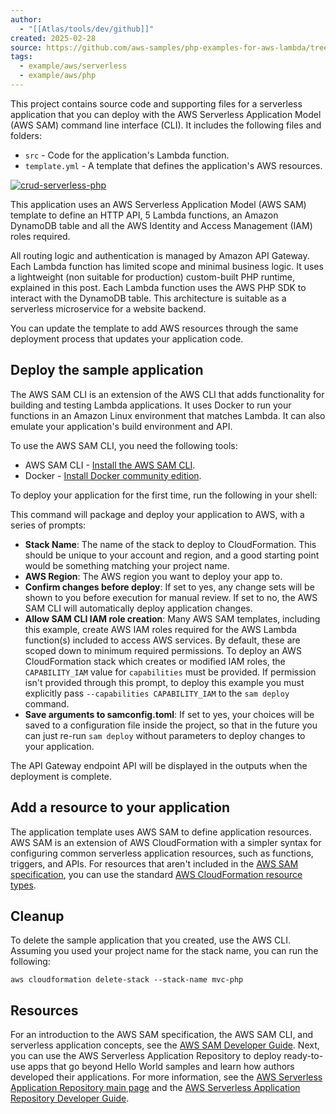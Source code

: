 ```yaml
---
author:
  - "[[Atlas/tools/dev/github]]"
created: 2025-02-28
source: https://github.com/aws-samples/php-examples-for-aws-lambda/tree/master/0.6-MVC-to-microservice
tags:
  - example/aws/serverless
  - example/aws/php
---
```


This project contains source code and supporting files for a serverless application that you can deploy with the AWS Serverless Application Model (AWS SAM) command line interface (CLI). It includes the following files and folders:

- `src` - Code for the application's Lambda function.
- `template.yml` - A template that defines the application's AWS resources.

[![crud-serverless-php](https://github.com/aws-samples/php-examples-for-aws-lambda/raw/master/repository-resources/crud-serverless-php-api.png "A CRUD serverless PHP API")](https://github.com/aws-samples/php-examples-for-aws-lambda/blob/master/repository-resources/crud-serverless-php-api.png)

This application uses an AWS Serverless Application Model (AWS SAM) template to define an HTTP API, 5 Lambda functions, an Amazon DynamoDB table and all the AWS Identity and Access Management (IAM) roles required.

All routing logic and authentication is managed by Amazon API Gateway. Each Lambda function has limited scope and minimal business logic. It uses a lightweight (non suitable for production) custom-built PHP runtime, explained in this post. Each Lambda function uses the AWS PHP SDK to interact with the DynamoDB table. This architecture is suitable as a serverless microservice for a website backend.

You can update the template to add AWS resources through the same deployment process that updates your application code.

## Deploy the sample application

The AWS SAM CLI is an extension of the AWS CLI that adds functionality for building and testing Lambda applications. It uses Docker to run your functions in an Amazon Linux environment that matches Lambda. It can also emulate your application's build environment and API.

To use the AWS SAM CLI, you need the following tools:

- AWS SAM CLI - [Install the AWS SAM CLI](https://docs.aws.amazon.com/serverless-application-model/latest/developerguide/serverless-sam-cli-install.html).
- Docker - [Install Docker community edition](https://hub.docker.com/search/?type=edition&offering=community).

To deploy your application for the first time, run the following in your shell:

This command will package and deploy your application to AWS, with a series of prompts:

- **Stack Name**: The name of the stack to deploy to CloudFormation. This should be unique to your account and region, and a good starting point would be something matching your project name.
- **AWS Region**: The AWS region you want to deploy your app to.
- **Confirm changes before deploy**: If set to yes, any change sets will be shown to you before execution for manual review. If set to no, the AWS SAM CLI will automatically deploy application changes.
- **Allow SAM CLI IAM role creation**: Many AWS SAM templates, including this example, create AWS IAM roles required for the AWS Lambda function(s) included to access AWS services. By default, these are scoped down to minimum required permissions. To deploy an AWS CloudFormation stack which creates or modified IAM roles, the `CAPABILITY_IAM` value for `capabilities` must be provided. If permission isn't provided through this prompt, to deploy this example you must explicitly pass `--capabilities CAPABILITY_IAM` to the `sam deploy` command.
- **Save arguments to samconfig.toml**: If set to yes, your choices will be saved to a configuration file inside the project, so that in the future you can just re-run `sam deploy` without parameters to deploy changes to your application.

The API Gateway endpoint API will be displayed in the outputs when the deployment is complete.

## Add a resource to your application

The application template uses AWS SAM to define application resources. AWS SAM is an extension of AWS CloudFormation with a simpler syntax for configuring common serverless application resources, such as functions, triggers, and APIs. For resources that aren't included in the [AWS SAM specification](https://github.com/awslabs/serverless-application-model/blob/master/versions/2016-10-31.md), you can use the standard [AWS CloudFormation resource types](https://docs.aws.amazon.com/AWSCloudFormation/latest/UserGuide/aws-template-resource-type-ref.html).

## Cleanup

To delete the sample application that you created, use the AWS CLI. Assuming you used your project name for the stack name, you can run the following:

```
aws cloudformation delete-stack --stack-name mvc-php
```

## Resources

For an introduction to the AWS SAM specification, the AWS SAM CLI, and serverless application concepts, see the [AWS SAM Developer Guide](https://docs.aws.amazon.com/serverless-application-model/latest/developerguide/what-is-sam.html). Next, you can use the AWS Serverless Application Repository to deploy ready-to-use apps that go beyond Hello World samples and learn how authors developed their applications. For more information, see the [AWS Serverless Application Repository main page](https://aws.amazon.com/serverless/serverlessrepo/) and the [AWS Serverless Application Repository Developer Guide](https://docs.aws.amazon.com/serverlessrepo/latest/devguide/what-is-serverlessrepo.html).